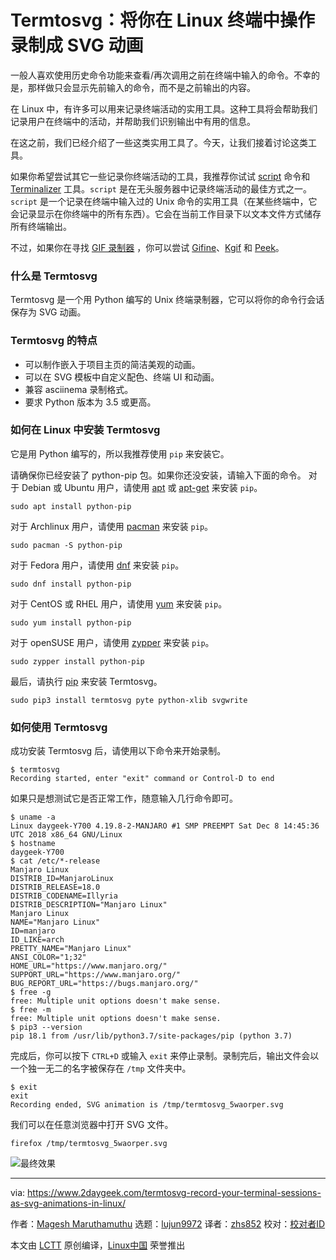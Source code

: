 [#]: collector: (lujun9972)
[#]: translator: (zhs852)
[#]: reviewer: (wxy)
[#]: publisher: (wxy)
[#]: url: (https://linux.cn/article-10441-1.html)
[#]: subject: (Termtosvg – Record Your Terminal Sessions As SVG Animations In Linux)
[#]: via: (https://www.2daygeek.com/termtosvg-record-your-terminal-sessions-as-svg-animations-in-linux/)
[#]: author: (Magesh Maruthamuthu https://www.2daygeek.com/author/magesh/)

Termtosvg：将你在 Linux 终端中操作录制成 SVG 动画
======

一般人喜欢使用历史命令功能来查看/再次调用之前在终端中输入的命令。不幸的是，那样做只会显示先前输入的命令，而不是之前输出的内容。

在 Linux 中，有许多可以用来记录终端活动的实用工具。这种工具将会帮助我们记录用户在终端中的活动，并帮助我们识别输出中有用的信息。

在这之前，我们已经介绍了一些这类实用工具了。今天，让我们接着讨论这类工具。

如果你希望尝试其它一些记录你终端活动的工具，我推荐你试试 [script][1] 命令和 [Terminalizer][2] 工具。`script` 是在无头服务器中记录终端活动的最佳方式之一。`script` 是一个记录在终端中输入过的 Unix 命令的实用工具（在某些终端中，它会记录显示在你终端中的所有东西）。它会在当前工作目录下以文本文件方式储存所有终端输出。

不过，如果你在寻找 [GIF 录制器][3] ，你可以尝试 [Gifine][4]、[Kgif][5] 和 [Peek][6]。

### 什么是 Termtosvg

Termtosvg 是一个用 Python 编写的 Unix 终端录制器，它可以将你的命令行会话保存为 SVG 动画。

### Termtosvg 的特点

  * 可以制作嵌入于项目主页的简洁美观的动画。
  * 可以在 SVG 模板中自定义配色、终端 UI 和动画。
  * 兼容 asciinema 录制格式。
  * 要求 Python 版本为 3.5 或更高。
  
### 如何在 Linux 中安装 Termtosvg

它是用 Python 编写的，所以我推荐使用 `pip` 来安装它。

请确保你已经安装了 python-pip 包。如果你还没安装，请输入下面的命令。
对于 Debian 或 Ubuntu 用户，请使用 [apt][7] 或 [apt-get][8] 来安装 `pip`。

```shell
sudo apt install python-pip
```

对于 Archlinux 用户，请使用 [pacman][9] 来安装 `pip`。

```shell
sudo pacman -S python-pip
```

对于 Fedora 用户，请使用 [dnf][10] 来安装 `pip`。

```shell
sudo dnf install python-pip
```

对于 CentOS 或 RHEL 用户，请使用 [yum][11] 来安装 `pip`。

```shell
sudo yum install python-pip
```

对于 openSUSE 用户，请使用 [zypper][12] 来安装 `pip`。

```shell
sudo zypper install python-pip
```

最后，请执行 [pip][13] 来安装 Termtosvg。

```shell
sudo pip3 install termtosvg pyte python-xlib svgwrite
```

### 如何使用 Termtosvg

成功安装 Termtosvg 后，请使用以下命令来开始录制。

```shell
$ termtosvg
Recording started, enter "exit" command or Control-D to end
```

如果只是想测试它是否正常工作，随意输入几行命令即可。

```shell
$ uname -a
Linux daygeek-Y700 4.19.8-2-MANJARO #1 SMP PREEMPT Sat Dec 8 14:45:36 UTC 2018 x86_64 GNU/Linux
$ hostname
daygeek-Y700
$ cat /etc/*-release
Manjaro Linux
DISTRIB_ID=ManjaroLinux
DISTRIB_RELEASE=18.0
DISTRIB_CODENAME=Illyria
DISTRIB_DESCRIPTION="Manjaro Linux"
Manjaro Linux
NAME="Manjaro Linux"
ID=manjaro
ID_LIKE=arch
PRETTY_NAME="Manjaro Linux"
ANSI_COLOR="1;32"
HOME_URL="https://www.manjaro.org/"
SUPPORT_URL="https://www.manjaro.org/"
BUG_REPORT_URL="https://bugs.manjaro.org/"
$ free -g
free: Multiple unit options doesn't make sense.
$ free -m
free: Multiple unit options doesn't make sense.
$ pip3 --version
pip 18.1 from /usr/lib/python3.7/site-packages/pip (python 3.7)
```

完成后，你可以按下 `CTRL+D` 或输入 `exit` 来停止录制。录制完后，输出文件会以一个独一无二的名字被保存在 `/tmp` 文件夹中。

```shell
$ exit
exit
Recording ended, SVG animation is /tmp/termtosvg_5waorper.svg
```

我们可以在任意浏览器中打开 SVG 文件。

```shell
firefox /tmp/termtosvg_5waorper.svg
```

![最终效果][15]

--------------------------------------------------------------------------------

via: https://www.2daygeek.com/termtosvg-record-your-terminal-sessions-as-svg-animations-in-linux/

作者：[Magesh Maruthamuthu][a]
选题：[lujun9972][b]
译者：[zhs852](https://github.com/zhs852)
校对：[校对者ID](https://github.com/校对者ID)

本文由 [LCTT](https://github.com/LCTT/TranslateProject) 原创编译，[Linux中国](https://linux.cn/) 荣誉推出

[a]: https://www.2daygeek.com/author/magesh/
[b]: https://github.com/lujun9972
[1]: https://www.2daygeek.com/script-command-record-save-your-terminal-session-activity-linux/
[2]: https://www.2daygeek.com/terminalizer-a-tool-to-record-your-terminal-and-generate-animated-gif-images/
[3]: https://www.2daygeek.com/category/gif-recorder/
[4]: https://www.2daygeek.com/gifine-create-animated-gif-vedio-recorder-linux-mint-debian-ubuntu/
[5]: https://www.2daygeek.com/kgif-create-animated-gif-file-active-window-screen-recorder-capture-arch-linux-mint-fedora-ubuntu-debian-opensuse-centos/
[6]: https://www.2daygeek.com/peek-create-animated-gif-screen-recorder-capture-arch-linux-mint-fedora-ubuntu/
[7]: https://www.2daygeek.com/apt-command-examples-manage-packages-debian-ubuntu-systems/
[8]: https://www.2daygeek.com/apt-get-apt-cache-command-examples-manage-packages-debian-ubuntu-systems/
[9]: https://www.2daygeek.com/pacman-command-examples-manage-packages-arch-linux-system/
[10]: https://www.2daygeek.com/dnf-command-examples-manage-packages-fedora-system/
[11]: https://www.2daygeek.com/yum-command-examples-manage-packages-rhel-centos-systems/
[12]: https://www.2daygeek.com/zypper-command-examples-manage-packages-opensuse-system/
[13]: https://www.2daygeek.com/install-pip-manage-python-packages-linux/
[14]: data:image/gif;base64,R0lGODlhAQABAIAAAAAAAP///yH5BAEAAAAALAAAAAABAAEAAAIBRAA7
[15]: https://www.2daygeek.com/wp-content/uploads/2018/12/Termtosvg-Record-Your-Terminal-Sessions-As-SVG-Animations-In-Linux-1.gif
